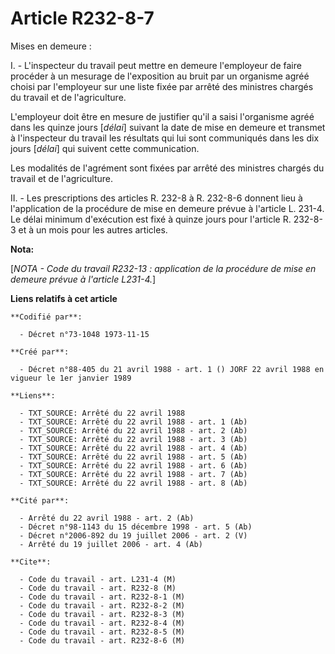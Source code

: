 # Article R232-8-7

Mises en demeure :

I. - L'inspecteur du travail peut mettre en demeure l'employeur de faire procéder à un mesurage de l'exposition au bruit par
un organisme agréé choisi par l'employeur sur une liste fixée par arrêté des ministres chargés du travail et de
l'agriculture.

L'employeur doit être en mesure de justifier qu'il a saisi l'organisme agréé dans les quinze jours [*délai*] suivant la date
de mise en demeure et transmet à l'inspecteur du travail les résultats qui lui sont communiqués dans les dix jours [*délai*]
qui suivent cette communication.

Les modalités de l'agrément sont fixées par arrêté des ministres chargés du travail et de l'agriculture.

II. - Les prescriptions des articles R. 232-8 à R. 232-8-6 donnent lieu à l'application de la procédure de mise en demeure
prévue à l'article L. 231-4. Le délai minimum d'exécution est fixé à quinze jours pour l'article R. 232-8-3 et à un mois pour
les autres articles.

**Nota:**

[*NOTA - Code du travail R232-13 : application de la procédure de mise en demeure prévue à l'article L231-4.*]

**Liens relatifs à cet article**

	**Codifié par**:

	  - Décret n°73-1048 1973-11-15

	**Créé par**:

	  - Décret n°88-405 du 21 avril 1988 - art. 1 () JORF 22 avril 1988 en vigueur le 1er janvier 1989

	**Liens**:

	  - TXT_SOURCE: Arrêté du 22 avril 1988
	  - TXT_SOURCE: Arrêté du 22 avril 1988 - art. 1 (Ab)
	  - TXT_SOURCE: Arrêté du 22 avril 1988 - art. 2 (Ab)
	  - TXT_SOURCE: Arrêté du 22 avril 1988 - art. 3 (Ab)
	  - TXT_SOURCE: Arrêté du 22 avril 1988 - art. 4 (Ab)
	  - TXT_SOURCE: Arrêté du 22 avril 1988 - art. 5 (Ab)
	  - TXT_SOURCE: Arrêté du 22 avril 1988 - art. 6 (Ab)
	  - TXT_SOURCE: Arrêté du 22 avril 1988 - art. 7 (Ab)
	  - TXT_SOURCE: Arrêté du 22 avril 1988 - art. 8 (Ab)

	**Cité par**:

	  - Arrêté du 22 avril 1988 - art. 2 (Ab)
	  - Décret n°98-1143 du 15 décembre 1998 - art. 5 (Ab)
	  - Décret n°2006-892 du 19 juillet 2006 - art. 2 (V)
	  - Arrêté du 19 juillet 2006 - art. 4 (Ab)

	**Cite**:

	  - Code du travail - art. L231-4 (M)
	  - Code du travail - art. R232-8 (M)
	  - Code du travail - art. R232-8-1 (M)
	  - Code du travail - art. R232-8-2 (M)
	  - Code du travail - art. R232-8-3 (M)
	  - Code du travail - art. R232-8-4 (M)
	  - Code du travail - art. R232-8-5 (M)
	  - Code du travail - art. R232-8-6 (M)
